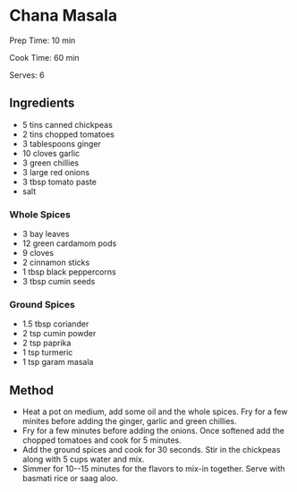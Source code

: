 # Chana Masala

Prep Time: 10 min

Cook Time: 60 min

Serves: 6
## Ingredients
* 5 tins canned chickpeas
* 2 tins chopped tomatoes
* 3 tablespoons ginger
* 10 cloves garlic
* 3 green chillies
* 3 large red onions
* 3 tbsp tomato paste
* salt

### Whole Spices
* 3 bay leaves
* 12 green cardamom pods
* 9 cloves
* 2 cinnamon sticks
* 1 tbsp black peppercorns
* 3 tbsp cumin seeds

### Ground Spices
* 1.5 tbsp coriander
* 2 tsp cumin powder
* 2 tsp paprika
* 1 tsp turmeric
* 1 tsp garam masala


## Method
* Heat a pot on medium, add some oil and the whole spices. Fry for a few minites before adding the ginger, garlic and green chillies.
* Fry for a few minutes before adding the onions. Once softened add the chopped tomatoes and cook for 5 minutes.
* Add the ground spices and cook for 30 seconds. Stir in the chickpeas along with 5 cups water and mix.
* Simmer for 10--15 minutes for the flavors to mix-in together. Serve with basmati rice or saag aloo.
